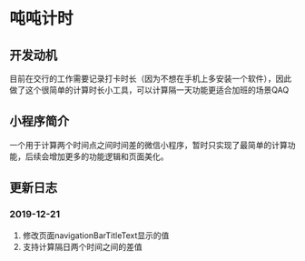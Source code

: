 # 吨吨计时
## 开发动机
目前在交行的工作需要记录打卡时长（因为不想在手机上多安装一个软件），因此做了这个很简单的计算时长小工具，可以计算隔一天功能更适合加班的场景QAQ
## 小程序简介
一个用于计算两个时间点之间时间差的微信小程序，暂时只实现了最简单的计算功能，后续会增加更多的功能逻辑和页面美化。
## 更新日志
### 2019-12-21
1. 修改页面navigationBarTitleText显示的值
2. 支持计算隔日两个时间之间的差值
